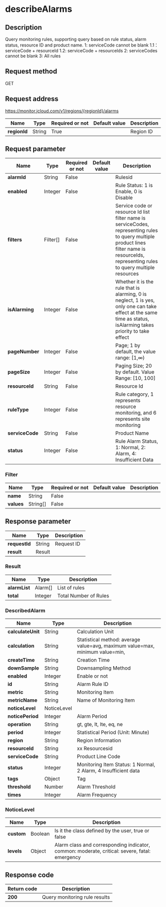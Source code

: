 # describeAlarms


## Description
Query monitoring rules, supporting query based on rule status, alarm status, resource ID and product name.
1: serviceCode cannot be blank
1.1：serviceCode + resourceId
1.2: serviceCode + resourceIds
2: serviceCodes cannot be blank
3: All rules

## Request method
GET

## Request address
https://monitor.jcloud.com/v1/regions/{regionId}/alarms

|Name|Type|Required or not|Default value|Description|
|---|---|---|---|---|
|**regionId**|String|True| |Region ID|

## Request parameter
|Name|Type|Required or not|Default value|Description|
|---|---|---|---|---|
|**alarmId**|String|False| |Rulesid|
|**enabled**|Integer|False| |Rule Status: 1 is Enable, 0 is Disable|
|**filters**|Filter[]|False| |Service code or resource Id list <br>filter name is serviceCodes, representing rules to query multiple product lines<br>filter name is resourceIds, representing rules to query multiple resources|
|**isAlarming**|Integer|False| |Whether it is the rule that is alarming, 0 is neglect, 1 is yes, only one can take effect at the same time as status, isAlarming takes priority to take effect|
|**pageNumber**|Integer|False| |Page; 1 by default, the value range: [1,∞)|
|**pageSize**|Integer|False| |Paging Size; 20 by default. Value Range: [10, 100]|
|**resourceId**|String|False| |Resource Id|
|**ruleType**|Integer|False| |Rule category, 1 represents resource monitoring, and 6 represents site monitoring|
|**serviceCode**|String|False| |Product Name|
|**status**|Integer|False| |Rule Alarm Status, 1: Normal, 2: Alarm, 4: Insufficient Data|

### Filter
|Name|Type|Required or not|Default value|Description|
|---|---|---|---|---|
|**name**|String|False| | |
|**values**|String[]|False| | |

## Response parameter
|Name|Type|Description|
|---|---|---|
|**requestId**|String|Request ID|
|**result**|Result| |

### Result
|Name|Type|Description|
|---|---|---|
|**alarmList**|Alarm[]|List of rules|
|**total**|Integer|Total Number of Rules|
### DescribedAlarm
|Name|Type|Description|
|---|---|---|
|**calculateUnit**|String|Calculation Unit|
|**calculation**|String|Statistical method: average value=avg, maximum value=max, minimum value=min,|
|**createTime**|String|Creation Time|
|**downSample**|String|Downsampling Method|
|**enabled**|Integer|Enable or not|
|**id**|String|Alarm Rule ID|
|**metric**|String|Monitoring Item|
|**metricName**|String|Name of Monitoring Item|
|**noticeLevel**|NoticeLevel| |
|**noticePeriod**|Integer|Alarm Period|
|**operation**|String|gt, gte, lt, lte, eq, ne|
|**period**|Integer|Statistical Period (Unit: Minute)|
|**region**|String|Region Information|
|**resourceId**|String|xx Resourcesid|
|**serviceCode**|String|Product Line Code|
|**status**|Integer|Monitoring Item Status: 1 Normal, 2 Alarm, 4 Insufficient data|
|**tags**|Object|Tag|
|**threshold**|Number|Alarm Threshold|
|**times**|Integer|Alarm Frequency|
### NoticeLevel
|Name|Type|Description|
|---|---|---|
|**custom**|Boolean|Is it the class defined by the user, true or false|
|**levels**|Object|Alarm class and corresponding indicator, common: moderate, critical: severe, fatal: emergency|

## Response code
|Return code|Description|
|---|---|
|**200**|Query monitoring rule results|
